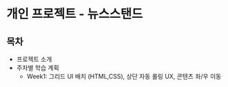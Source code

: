 # 개인 프로젝트 - 뉴스스탠드

## 목차

- 프로젝트 소개
- 주차별 학습 계획
  - Week1: 그리드 UI 배치 (HTML,CSS), 상단 자동 롤링 UX, 콘텐츠 좌/우 이동
